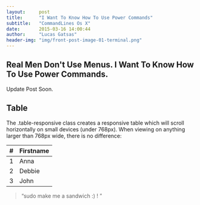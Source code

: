 ```yaml
---
layout:     post
title:      "I Want To Know How To Use Power Commands"
subtitle:   "CommandLines Os X"
date:       2015-03-16 14:00:44
author:     "Lucas Gatsas"
header-img: "img/front-post-image-01-terminal.png"
---
```

<h2 class="section-heading"><strong>Real Men Don't Use Menus. I Want To Know How To Use Power Commands.</strong> </h2>

Update Post Soon. 



<div class="container">
      <h2>Table</h2>
      <p>The .table-responsive class creates a responsive table which will scroll horizontally on small devices (under 768px). When viewing on anything larger than 768px wide, there is no difference:</p>                                                                                      
      <div class="table-responsive">          
      <table class="table">
        <thead>
          <tr>
            <th>#</th>
            <th>Firstname</th>
          </tr>
        </thead>
        <tbody>
          <tr>
            <td>1</td>
            <td>Anna</td>
          </tr>
          <tr>
            <td>2</td>
            <td>Debbie</td>
          </tr>
          <tr>
            <td>3</td>
            <td>John</td>
          </tr>
        </tbody>
      </table>
      </div>
    </div>

<blockquote>
	“sudo make me a sandwich :) ! ”
</blockquote>